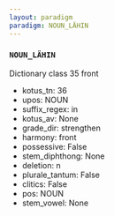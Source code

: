 ```yaml
---
layout: paradigm
paradigm: NOUN_LÄHIN
---
```

### ` NOUN_LÄHIN `

Dictionary class 35 front
* kotus_tn: 36
* upos: NOUN
* suffix_regex: in
* kotus_av: None
* grade_dir: strengthen
* harmony: front
* possessive: False
* stem_diphthong: None
* deletion: n
* plurale_tantum: False
* clitics: False
* pos: NOUN
* stem_vowel: None
